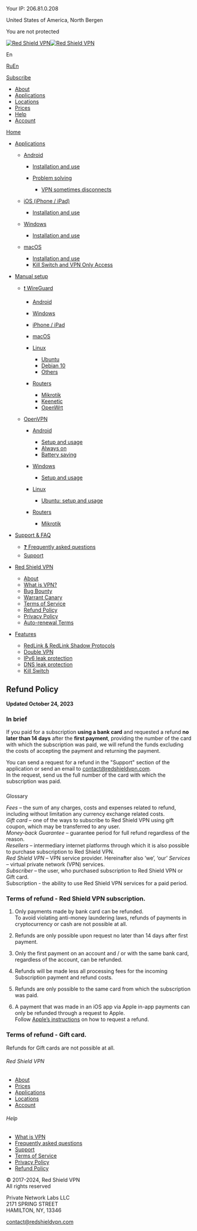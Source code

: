 Your IP: 206.81.0.208

United States of America, North Bergen

You are not protected

[![Red Shield VPN](/_nuxt/logo.6cef71f7.png)![Red Shield VPN](/_nuxt/logo_short.c94cb288.png)](https://redshieldvpn.com/en)

En

[Ru](javascript:;)[En](javascript:;)

[Subscribe](https://my.redshieldvpn.com/register)

* [About](https://redshieldvpn.com/en#about)
* [Applications](https://redshieldvpn.com/en#devices)
* [Locations](https://redshieldvpn.com/en#locations)
* [Prices](https://redshieldvpn.com/en#prices)
* [Help](https://redshieldvpn.com/en/help)
* [Account](https://my.redshieldvpn.com/)

[Home](https://redshieldvpn.com/en)

* [Applications](javascript:;)
    
    * [Android](javascript:;)
        
        * [Installation and use](https://redshieldvpn.com/en/help/apps/android/install)
        * [Problem solving](javascript:;)
            
            * [VPN sometimes disconnects](https://redshieldvpn.com/en/help/apps/android/issues/disconnects)
            
        
    * [iOS (iPhone / iPad)](javascript:;)
        
        * [Installation and use](https://redshieldvpn.com/en/help/apps/ios/install)
        
    * [Windows](javascript:;)
        
        * [Installation and use](https://redshieldvpn.com/en/help/apps/windows/install)
        
    * [macOS](javascript:;)
        
        * [Installation and use](https://redshieldvpn.com/en/help/apps/macos/install)
        * [Kill Switch and VPN Only Access](https://redshieldvpn.com/en/help/apps/macos/killswitch)
        
    
* [Manual setup](javascript:;)
    
    * [❗ WireGuard](javascript:;)
        
        * [Android](https://redshieldvpn.com/en/help/manual/wireguard/android)
        * [Windows](https://redshieldvpn.com/en/help/manual/wireguard/windows)
        * [iPhone / iPad](https://redshieldvpn.com/en/help/manual/wireguard/ios)
        * [macOS](https://redshieldvpn.com/en/help/manual/wireguard/mac)
        * [Linux](javascript:;)
            
            * [Ubuntu](https://redshieldvpn.com/en/help/manual/wireguard/linux/ubuntu)
            * [Debian 10](https://redshieldvpn.com/en/help/manual/wireguard/linux/debian10)
            * [Others](https://redshieldvpn.com/en/help/manual/wireguard/linux/others)
            
        * [Routers](javascript:;)
            
            * [Mikrotik](https://redshieldvpn.com/en/help/manual/wireguard/routers/mikrotik)
            * [Keenetic](https://redshieldvpn.com/en/help/manual/wireguard/routers/keenetic)
            * [OpenWrt](https://redshieldvpn.com/en/help/manual/wireguard/routers/openwrt)
            
        
    * [OpenVPN](javascript:;)
        
        * [Android](javascript:;)
            
            * [Setup and usage](https://redshieldvpn.com/en/help/manual/openvpn/android/setup)
            * [Always on](https://redshieldvpn.com/en/help/manual/openvpn/android/alwayson)
            * [Battery saving](https://redshieldvpn.com/en/help/manual/openvpn/android/battery)
            
        * [Windows](javascript:;)
            
            * [Setup and usage](https://redshieldvpn.com/en/help/manual/openvpn/windows/setup)
            
        * [Linux](javascript:;)
            
            * [Ubuntu: setup and usage](https://redshieldvpn.com/en/help/manual/openvpn/linux/ubuntu)
            
        * [Routers](javascript:;)
            
            * [Mikrotik](https://redshieldvpn.com/en/help/manual/openvpn/routers/mikrotik)
            
        
    
* [Support & FAQ](javascript:;)
    
    * [❓ Frequently asked questions](https://redshieldvpn.com/en/help/faq/service)
    * [Support](https://redshieldvpn.com/en/help/faq/support)
    
* [Red Shield VPN](javascript:;)
    
    * [About](https://redshieldvpn.com/en/help/description/about)
    * [What is VPN?](https://redshieldvpn.com/en/help/description/whatisvpn)
    * [Bug Bounty](https://redshieldvpn.com/en/help/description/bb)
    * [Warrant Canary](https://redshieldvpn.com/en/help/description/warrant_canary)
    * [Terms of Service](https://redshieldvpn.com/en/help/description/tos)
    * [Refund Policy](https://redshieldvpn.com/en/help/description/rp)
    * [Privacy Policy](https://redshieldvpn.com/en/help/description/pp)
    * [Auto-renewal Terms](https://redshieldvpn.com/en/help/description/art)
    
* [Features](javascript:;)
    
    * [RedLink & RedLink Shadow Protocols](https://redshieldvpn.com/en/help/features/redlink)
    * [Double VPN](https://redshieldvpn.com/en/help/features/double_vpn)
    * [IPv6 leak protection](https://redshieldvpn.com/en/help/features/ipv6leak)
    * [DNS leak protection](https://redshieldvpn.com/en/help/features/dnsleak)
    * [Kill Switch](https://redshieldvpn.com/en/help/features/killswitch)
    

Refund Policy
-------------

**Updated October 24, 2023**

### In brief

If you paid for a subscription **using a bank card** and requested a refund **no later than 14 days** after the **first payment**, providing the number of the card with which the subscription was paid, we will refund the funds excluding the costs of accepting the payment and returning the payment.

You can send a request for a refund in the "Support" section of the application or send an email to [contact@redshieldvpn.com](mailto:contact@redshieldvpn.com).  
In the request, send us the full number of the card with which the subscription was paid.

###   
Glossary

_Fees –_ the sum of any charges, costs and expenses related to refund, including without limitation any currency exchange related costs.  
_Gift card_ – one of the ways to subscribe to Red Shield VPN using gift coupon, which may be transferred to any user.  
_Money-back Guarantee_ – guarantee period for full refund regardless of the reason.  
_Resellers_ – intermediary internet platforms through which it is also possible to purchase subscription to Red Shield VPN.  
_Red Shield VPN_ – VPN service provider. Hereinafter also ‘we’, ‘our’ _Services_ – virtual private network (VPN) services.  
_Subscriber_ – the user, who purchased subscription to Red Shield VPN or Gift card.  
Subscription - the ability to use Red Shield VPN services for a paid period.

### **Terms of refund - Red Shield VPN subscription.**

1. Only payments made by bank card can be refunded.  
    To avoid violating anti-money laundering laws, refunds of payments in cryptocurrency or cash are not possible at all.
    
2. Refunds are only possible upon request no later than 14 days after first payment.
    
3. Only the first payment on an account and / or with the same bank card, regardless of the account, can be refunded.
    
4. Refunds will be made less all processing fees for the incoming Subscription payment and refund costs.
    
5. Refunds are only possible to the same card from which the subscription was paid.
    
6. A payment that was made in an iOS app via Apple in-app payments can only be refunded through a request to Apple.  
    Follow [Apple’s instructions](https://support.apple.com/ru-ru/HT204084) on how to request a refund.
    

### **Terms of refund - Gift card.**

Refunds for Gift cards are not possible at all.

###### Red Shield VPN

* [About](https://redshieldvpn.com/en/help/description/about)
* [Prices](https://redshieldvpn.com/en#prices)
* [Applications](https://redshieldvpn.com/en#devices)
* [Locations](https://redshieldvpn.com/en#locations)
* [Account](https://my.redshieldvpn.com/)

###### Help

* [What is VPN](https://redshieldvpn.com/en/help/description/whatisvpn)
* [Frequently asked questions](https://redshieldvpn.com/en/help/faq/service)
* [Support](https://redshieldvpn.com/en/help/faq/support)
* [Terms of Service](https://redshieldvpn.com/en/tos)
* [Privacy Policy](https://redshieldvpn.com/en/pp)
* [Refund Policy](https://redshieldvpn.com/en/help/description/rp)

© 2017-2024, Red Shield VPN  
All rights reserved  
  
Private Network Labs LLC  
2171 SPRING STREET  
HAMILTON, NY, 13346  
  
[contact@redshieldvpn.com](mailto:contact@redshieldvpn.com)  

[](tg://resolve?domain=redshieldvpn)[](https://www.facebook.com/pages/category/Science--Technology---Engineering/Red-Shield-VPN-101014258248527/)[](http://twitter.com/redshieldvpn)